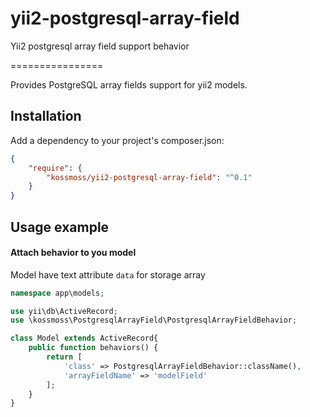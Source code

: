 # yii2-postgresql-array-field
Yii2 postgresql array field support behavior

================

Provides PostgreSQL array fields support for yii2 models.

Installation
------------
Add a dependency to your project's composer.json:

```json
{
	"require": {
		"kossmoss/yii2-postgresql-array-field": "^0.1"
	}
}
```

Usage example
--------------
#### Attach behavior to you model

Model have text attribute `data` for storage array

```php
namespace app\models;

use yii\db\ActiveRecord;
use \kossmoss\PostgresqlArrayField\PostgresqlArrayFieldBehavior;

class Model extends ActiveRecord{
	public function behaviors() {
		return [
			'class' => PostgresqlArrayFieldBehavior::className(),
			'arrayFieldName' => 'modelField'
		];
	}
}